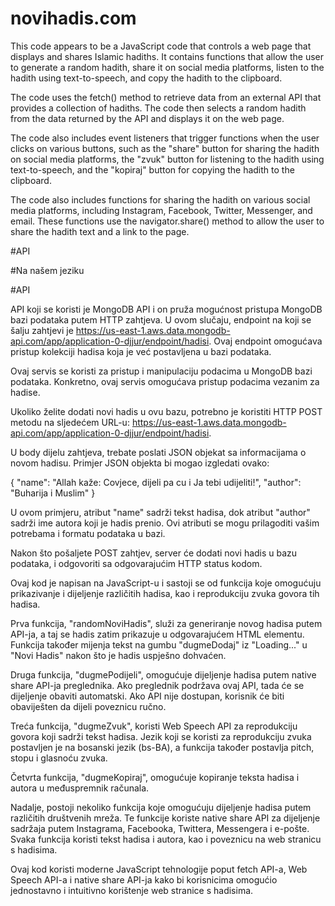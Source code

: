 # novihadis.com

This code appears to be a JavaScript code that controls a web page that displays and shares Islamic hadiths. It contains functions that allow the user to generate a random hadith, share it on social media platforms, listen to the hadith using text-to-speech, and copy the hadith to the clipboard.

The code uses the fetch() method to retrieve data from an external API that provides a collection of hadiths. The code then selects a random hadith from the data returned by the API and displays it on the web page.

The code also includes event listeners that trigger functions when the user clicks on various buttons, such as the "share" button for sharing the hadith on social media platforms, the "zvuk" button for listening to the hadith using text-to-speech, and the "kopiraj" button for copying the hadith to the clipboard.

The code also includes functions for sharing the hadith on various social media platforms, including Instagram, Facebook, Twitter, Messenger, and email. These functions use the navigator.share() method to allow the user to share the hadith text and a link to the page.


#API






#Na našem jeziku

#API

API koji se koristi je MongoDB API i on pruža mogućnost pristupa MongoDB bazi podataka putem HTTP zahtjeva. U ovom slučaju, endpoint na koji se šalju zahtjevi je https://us-east-1.aws.data.mongodb-api.com/app/application-0-djjur/endpoint/hadisi. Ovaj endpoint omogućava pristup kolekciji hadisa koja je već postavljena u bazi 
podataka.

Ovaj servis se koristi za pristup i manipulaciju podacima u MongoDB bazi podataka. Konkretno, ovaj servis omogućava pristup podacima vezanim za hadise.

Ukoliko želite dodati novi hadis u ovu bazu, potrebno je koristiti HTTP POST metodu na sljedećem URL-u: https://us-east-1.aws.data.mongodb-api.com/app/application-0-djjur/endpoint/hadisi.

U body dijelu zahtjeva, trebate poslati JSON objekat sa informacijama o novom hadisu. Primjer JSON objekta bi mogao izgledati ovako:

{
"name": "Allah kaže: Covjece, dijeli pa cu i Ja tebi udijeliti!",
"author": "Buharija i Muslim"
}

U ovom primjeru, atribut "name" sadrži tekst hadisa, dok atribut "author" sadrži ime autora koji je hadis prenio. Ovi atributi se mogu prilagoditi vašim potrebama i formatu podataka u bazi.

Nakon što pošaljete POST zahtjev, server će dodati novi hadis u bazu podataka, i odgovoriti sa odgovarajućim HTTP status kodom.







Ovaj kod je napisan na JavaScript-u i sastoji se od funkcija koje omogućuju prikazivanje i dijeljenje različitih hadisa, kao i reprodukciju zvuka govora tih hadisa.

Prva funkcija, "randomNoviHadis", služi za generiranje novog hadisa putem API-ja, a taj se hadis zatim prikazuje u odgovarajućem HTML elementu. Funkcija također mijenja tekst na gumbu "dugmeDodaj" iz "Loading..." u "Novi Hadis" nakon što je hadis uspješno dohvaćen.

Druga funkcija, "dugmePodijeli", omogućuje dijeljenje hadisa putem native share API-ja preglednika. Ako preglednik podržava ovaj API, tada će se dijeljenje obaviti automatski. Ako API nije dostupan, korisnik će biti obaviješten da dijeli poveznicu ručno.

Treća funkcija, "dugmeZvuk", koristi Web Speech API za reprodukciju govora koji sadrži tekst hadisa. Jezik koji se koristi za reprodukciju zvuka postavljen je na bosanski jezik (bs-BA), a funkcija također postavlja pitch, stopu i glasnoću zvuka.

Četvrta funkcija, "dugmeKopiraj", omogućuje kopiranje teksta hadisa i autora u međuspremnik računala.

Nadalje, postoji nekoliko funkcija koje omogućuju dijeljenje hadisa putem različitih društvenih mreža. Te funkcije koriste native share API za dijeljenje sadržaja putem Instagrama, Facebooka, Twittera, Messengera i e-pošte. Svaka funkcija koristi tekst hadisa i autora, kao i poveznicu na web stranicu s hadisima.

Ovaj kod koristi moderne JavaScript tehnologije poput fetch API-a, Web Speech API-a i native share API-ja kako bi korisnicima omogućio jednostavno i intuitivno korištenje web stranice s hadisima.
